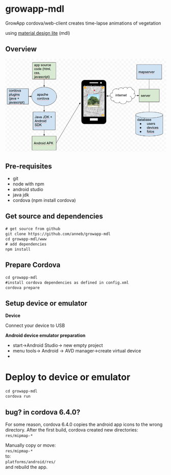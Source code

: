 # growapp-mdl
GrowApp cordova/web-client creates time-lapse animations of vegetation

using [material design lite](https://getmdl.io/) (mdl)

## Overview
![overview](overview.png)


## Pre-requisites
* git
* node with npm
* android studio
* java jdk
* cordova (npm install cordova)

## Get source and dependencies
```
# get source from github
git clone https://github.com/anneb/growapp-mdl
cd growapp-mdl/www
# add dependencies
npm install
```

## Prepare Cordova
```
cd growapp-mdl
#install cordova dependencies as defined in config.xml
cordova prepare
```

## Setup device or emulator
**Device**

Connect your device to USB

**Android device emulator preparation**

* start->Android Studio-> new empty project
* menu tools-> Android -> AVD manager->create virtual device
*

# Deploy to device or emulator
```
cd growapp-mdl
cordova run
```

## bug? in cordova 6.4.0?
For some reason, cordova 6.4.0 copies the android app icons to the wrong directory.
After the first build, cordova created new directories:<br>
```res/mipmap-* ```

Manually copy or move:<br>
```res/mipmap-*```<br>
to:<br>
```platforms/android/res/```<br>
and rebuild the app.
